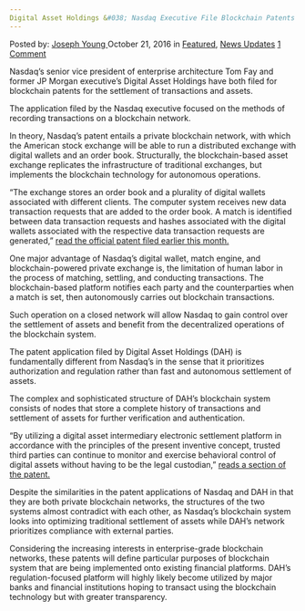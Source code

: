 ```yaml
---
Digital Asset Holdings &#038; Nasdaq Executive File Blockchain Patents
---
```

<article class="post-listing post-15973 post type-post status-publish format-standard has-post-thumbnail hentry category-deepdot-news category-news-updates tag-asset tag-blockchain tag-digital tag-executive tag-file tag-holdings tag-nasdaq tag-patents">
    <div class="post-inner">
        <span>Posted by: <a href="https://www.deepdotweb.com/author/josephyoung/" title="">Joseph Young </a></span>
    <span>October 21, 2016</span>
    <span>in <a href="https://www.deepdotweb.com/category/deepdot-news/" rel="category tag">Featured</a>, <a href="https://www.deepdotweb.com/category/news-updates/" rel="category tag">News Updates</a></span>
    <span><a href="https://www.deepdotweb.com/2016/10/21/digital-asset-holdings-nasdaq-executive-file-blockchain-patents/#comments">1 Comment</a></span>
    </p>
    <div class="clear"></div>
    <div class="entry">
    <p>Nasdaq’s senior vice president of enterprise architecture Tom Fay and former JP Morgan executive’s Digital Asset Holdings have both filed for blockchain patents for the settlement of transactions and assets.</p>
    <p>The application filed by the Nasdaq executive focused on the methods of recording transactions on a blockchain network.</p>
    <p>In theory, Nasdaq’s patent entails a private blockchain network, with which the American stock exchange will be able to run a distributed exchange with digital wallets and an order book. Structurally, the blockchain-based asset exchange replicates the infrastructure of traditional exchanges, but implements the blockchain technology for autonomous operations.</p>
    <p>“The exchange stores an order book and a plurality of digital wallets associated with different clients. The computer system receives new data transaction requests that are added to the order book. A match is identified between data transaction requests and hashes associated with the digital wallets associated with the respective data transaction requests are generated,” <a href="http://appft.uspto.gov/netacgi/nph-Parser?Sect1=PTO2&amp;Sect2=HITOFF&amp;p=1&amp;u=%2Fnetahtml%2FPTO%2Fsearch-bool.html&amp;r=1&amp;f=G&amp;l=50&amp;co1=AND&amp;d=PG01&amp;s1=20160292672.PGNR.&amp;OS=DN/20160292672&amp;RS=DN/20160292672">read the official patent filed earlier this month.</a></p>
    <p>One major advantage of Nasdaq’s digital wallet, match engine, and blockchain-powered private exchange is, the limitation of human labor in the process of matching, settling, and conducting transactions. The blockchain-based platform notifies each party and the counterparties when a match is set, then autonomously carries out blockchain transactions.</p>
    <p>Such operation on a closed network will allow Nasdaq to gain control over the settlement of assets and benefit from the decentralized operations of the blockchain system.</p>
    <p>The patent application filed by Digital Asset Holdings (DAH) is fundamentally different from Nasdaq’s in the sense that it prioritizes authorization and regulation rather than fast and autonomous settlement of assets.</p>
    <p>The complex and sophisticated structure of DAH’s blockchain system consists of nodes that store a complete history of transactions and settlement of assets for further verification and authentication.</p>
    <p>“By utilizing a digital asset intermediary electronic settlement platform in accordance with the principles of the present inventive concept, trusted third parties can continue to monitor and exercise behavioral control of digital assets without having to be the legal custodian,” <a href="http://appft.uspto.gov/netacgi/nph-Parser?Sect1=PTO2&amp;Sect2=HITOFF&amp;p=1&amp;u=%2Fnetahtml%2FPTO%2Fsearch-bool.html&amp;r=1&amp;f=G&amp;l=50&amp;co1=AND&amp;d=PG01&amp;s1=20160292680.PGNR.&amp;OS=DN/20160292680&amp;RS=DN/20160292680#Cite_Brian_Cohen">reads a section of the patent.</a></p>
    <p>Despite the similarities in the patent applications of Nasdaq and DAH in that they are both private blockchain networks, the structures of the two systems almost contradict with each other, as Nasdaq’s blockchain system looks into optimizing traditional settlement of assets while DAH’s network prioritizes compliance with external parties.</p>
    <p>Considering the increasing interests in enterprise-grade blockchain networks, these patents will define particular purposes of blockchain system that are being implemented onto existing financial platforms. DAH’s regulation-focused platform will highly likely become utilized by major banks and financial institutions hoping to transact using the blockchain technology but with greater transparency.</p>
    </div>
    <span style="display:none"><a href="https://www.deepdotweb.com/tag/asset/" rel="tag">asset</a> <a href="https://www.deepdotweb.com/tag/blockchain/" rel="tag">blockchain</a> <a href="https://www.deepdotweb.com/tag/digital/" rel="tag">digital</a> <a href="https://www.deepdotweb.com/tag/executive/" rel="tag">executive</a> <a href="https://www.deepdotweb.com/tag/file/" rel="tag">file</a> <a href="https://www.deepdotweb.com/tag/holdings/" rel="tag">holdings</a> <a href="https://www.deepdotweb.com/tag/nasdaq/" rel="tag">nasdaq</a> <a href="https://www.deepdotweb.com/tag/patents/" rel="tag">patents</a></span> <span style="display:none" class="updated">2016-10-21</span>
    <div style="display:none" class="vcard author" itemprop="author" itemscope itemtype="http://schema.org/Person"><strong class="fn" itemprop="name"><a href="https://www.deepdotweb.com/author/josephyoung/" title="Posts by Joseph Young" rel="author">Joseph Young</a></strong></div>
    </div>
</article>

